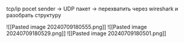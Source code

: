 tcp/ip
pocet sender -> UDP пакет -> перехватить через wireshark и разобрать структуру


![[Pasted image 20240709180555.png]]
![[Pasted image 20240709180529.png]]
![[Pasted image 20240709180501.png]]
